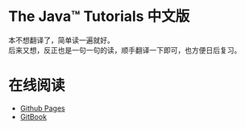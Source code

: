 # The Java™ Tutorials 中文版
本不想翻译了，简单读一遍就好。  
后来又想，反正也是一句一句的读，顺手翻译一下即可，也方便日后复习。

# 在线阅读
* [Github Pages](https://pingfangx.github.io/java-tutorials/)
* [GitBook](https://pingfangx.gitbook.io/java-tutorials/)